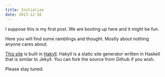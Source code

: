 ```yaml
---
title: Initialize
date: 2013-12-16
---
```


I suppose this is my first post. We are booting up here and it might be fun.

Here you will find some ramblings and thought. Mostly about nothing anyone cares
about.

[This site](https://github.com/kyleterry/kyte.io) is built in [Hakyll](https://github.com/jaspervdj/hakyll).
Hakyll is a static site generator written in Haskell that is similar to Jekyll.
You can fork the source from Github if you wish.

Please stay tuned.
